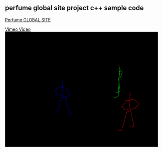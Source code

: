 perfume global site project c++ sample code
---------------
[Perfume GLOBAL SITE]

[Vimeo Video]
![top.png](/images/top.png)

[Perfume GLOBAL SITE]: http://www.perfume-global.com/
[Vimeo Video]: http://vimeo.com/39938926




